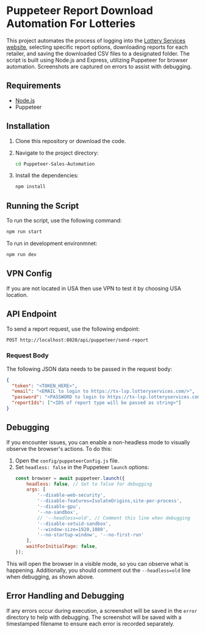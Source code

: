 # Puppeteer Report Download Automation For Lotteries

This project automates the process of logging into the [Lottery Services website](https://tx-lsp.lotteryservices.com/lsptx/public/lotteryhome), selecting specific report options, downloading reports for each retailer, and saving the downloaded CSV files to a designated folder. The script is built using Node.js and Express, utilizing Puppeteer for browser automation. Screenshots are captured on errors to assist with debugging.

## Requirements

- [Node.js](https://nodejs.org/en/download/)
- Puppeteer

## Installation

1. Clone this repository or download the code.
2. Navigate to the project directory:
   ```bash
   cd Puppeteer-Sales-Automation
   ```

3. Install the dependencies:
   ```bash
   npm install
   ```

## Running the Script

To run the script, use the following command:

```bash
npm run start
```

To run in development environmnet:
```bash
npm run dev
```

## VPN Config
If you are not located in USA then use VPN to test it by choosing USA location.

## API Endpoint

To send a report request, use the following endpoint:
```bash
POST http://localhost:8020/api/puppeteer/send-report
```

### Request Body

The following JSON data needs to be passed in the request body:

```json
{
  "token": "<TOKEN_HERE>",
  "email": "<EMAIL to login to https://tx-lsp.lotteryservices.com/>",
  "password": "<PASSWORD to login to https://tx-lsp.lotteryservices.com/>",
  "reportIds": ["<IDS of report type will be passed as string>"]
}
```

## Debugging

If you encounter issues, you can enable a non-headless mode to visually observe the browser's actions. To do this:

1. Open the `config/puppeteerConfig.js` file.
2. Set `headless: false` in the Puppeteer `launch` options:
   ```javascript
   const browser = await puppeteer.launch({
       headless: false, // Set to false for debugging
       args: [
           '--disable-web-security',
           '--disable-features=IsolateOrigins,site-per-process',
           '--disable-gpu',
           '--no-sandbox',
           // '--headless=old', // Comment this line when debugging
           '--disable-setuid-sandbox',
           '--window-size=1920,1080',
           '--no-startup-window', '--no-first-run'
       ],
       waitForInitialPage: false,
   });
   ```

This will open the browser in a visible mode, so you can observe what is happening. Additionally, you should comment out the `--headless=old` line when debugging, as shown above.

## Error Handling and Debugging

If any errors occur during execution, a screenshot will be saved in the `error` directory to help with debugging. The screenshot will be saved with a timestamped filename to ensure each error is recorded separately.